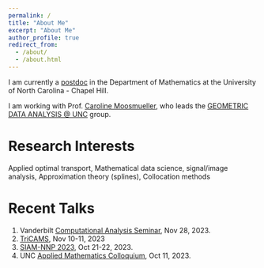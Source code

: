 ```yaml
---
permalink: /
title: "About Me"
excerpt: "About Me"
author_profile: true
redirect_from: 
  - /about/
  - /about.html
---
```

I am currently a [postdoc](https://math.unc.edu/people/postdocs/) in the Department of Mathematics at the University of North Carolina - Chapel Hill.

I am working with Prof. [Caroline Moosmueller](https://math.unc.edu/faculty-member/moosmueller-caroline/), who leads the [GEOMETRIC DATA ANALYSIS @ UNC](https://tarheels.live/cmoosm/) group. 

Research Interests
======
Applied optimal transport, Mathematical data science, signal/image analysis, Approximation theory (splines), Collocation methods

Recent Talks
======
1. Vanderbilt [Computational Analysis Seminar](https://my.vanderbilt.edu/cca/seminars/), Nov 28, 2023.
2. [TriCAMS](https://services.math.duke.edu/Tricams/), Nov 10-11, 2023
3. [SIAM-NNP 2023](https://sites.google.com/view/siam-nynjpa/annual-meeting), Oct 21-22, 2023.
4. UNC [Applied Mathematics Colloquium](https://math.unc.edu/events/applied-mathematics-colloquium/#:~:text=Applied%20Mathematics%20Colloquia%20are%20held,00%20PM%20in%20Phillips%20330), Oct 11, 2023.





